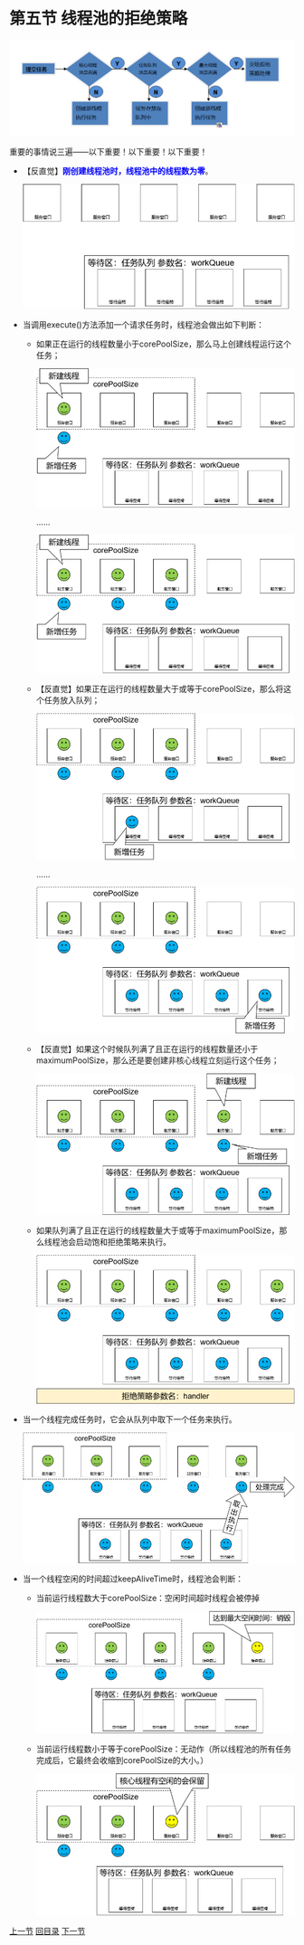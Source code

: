 

# 第五节 线程池的拒绝策略

![images](./images/img007.png)



重要的事情说三遍——以下重要！以下重要！以下重要！



- 【反直觉】<span style="color:blue;font-weight:bold;">刚创建线程池时，线程池中的线程数为零</span>。

  ![images](./images/img011.png)



- 当调用execute()方法添加一个请求任务时，线程池会做出如下判断：
  - 如果正在运行的线程数量小于corePoolSize，那么马上创建线程运行这个任务；

    ![images](./images/img012.png)

    ……

    ![images](./images/img013.png)



  - 【反直觉】如果正在运行的线程数量大于或等于corePoolSize，那么将这个任务放入队列；

    ![images](./images/img014.png)

    ……

    ![images](./images/img015.png)



  - 【反直觉】如果这个时候队列满了且正在运行的线程数量还小于maximumPoolSize，那么还是要创建非核心线程立刻运行这个任务；

    ![images](./images/img016.png)



  - 如果队列满了且正在运行的线程数量大于或等于maximumPoolSize，那么线程池会启动饱和拒绝策略来执行。

    ![images](./images/img017.png)



- 当一个线程完成任务时，它会从队列中取下一个任务来执行。

  ![images](./images/img018.png)



- 当一个线程空闲的时间超过keepAliveTime时，线程池会判断：
  - 当前运行线程数大于corePoolSize：空闲时间超时线程会被停掉

    ![images](./images/img019.png)



  - 当前运行线程数小于等于corePoolSize：无动作（所以线程池的所有任务完成后，它最终会收缩到corePoolSize的大小。）

    ![images](./images/img020.png)





[上一节](verse04.html) [回目录](index.html) [下一节](verse06.html)